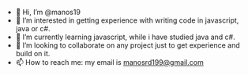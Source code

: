 - 👋 Hi, I’m @manos19
- 👀 I’m interested in getting experience with writing code in javascript, java or c#. 
- 🌱 I’m currently learning javascript, while i have studied java and c#.
- 💞️ I’m looking to collaborate on any project just to get experience and build on it.
- 📫 How to reach me: my email is manosrd199@gmail.com

<!---
manos19/manos19 is a ✨ special ✨ repository because its `README.md` (this file) appears on your GitHub profile.
You can click the Preview link to take a look at your changes.
--->
